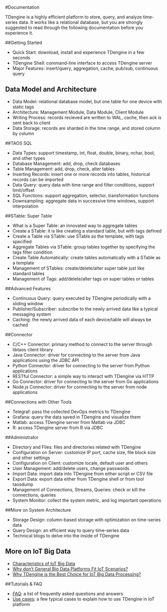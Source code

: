 #Documentation 

TDengine is a highly efficient platform to store, query, and analyze time-series data. It works like a relational database, but you are strongly suggested to read through the following documentation before you experience it.

##Getting Started

- Quick Start: download, install and experience TDengine in a few seconds
- TDengine Shell: command-line interface to access TDengine server
- Major Features: insert/query, aggregation, cache,  pub/sub, continuous query   

## Data Model and Architecture

- Data Model: relational database model, but one table for one device with static tags
- Architecture: Management Module, Data Module, Client Module
- Writing Process: records recieved are written to WAL, cache, then ack is sent back to client
- Data Storage: records are sharded in the time range, and stored column by column 

##TAOS SQL 

- Data Types: support timestamp, int, float, double, binary, nchar, bool, and other types
- Database Management: add, drop, check databases
- Table Management: add, drop, check, alter tables
- Inserting Records: insert one or more records into tables, historical records can be imported
- Data Query: query data with time range and filter conditions, support limit/offset
- SQL Functions: support aggregation, selector, transformation functions
- Downsampling: aggregate data in successive time windows, support interpolation

##STable: Super Table

- What is a Super Table: an innovated way to aggregate tables
- Create a STable: it is like creating a standard table, but with tags defined
- Create a Table via STable: use STable as the template, with tags specified
- Aggregate Tables via STable: group tables together by specifying the tags filter condition
- Create Table Automatically: create tables automatically with a STable as a template
- Management of STables: create/delete/alter super table just like standard tables
- Management of Tags: add/delete/alter tags on super tables or tables  

##Advanced Features

- Continuous Query: query executed by TDengine periodically with a sliding window
- Publisher/Subscriber: subscribe to the newly arrived data like a typical messaging system 
- Caching: the newly arrived data of each device/table will always be cached

##Connector

- C/C++ Connector: primary method to connect to the server through libtaos client library
- Java Connector: driver for connecting to the server from Java applications using the JDBC API
- Python Connector: driver for connecting to the server from Python applications 
- RESTful Connector: a simple way to interact with TDengine via HTTP
- Go Connector: driver for connecting to the server from Go applications
- Node.js Connector: driver for connecting to the server from node applications

##Connections with Other Tools

- Telegraf: pass the collected DevOps metrics to TDengine 
- Grafana: query the data saved in TDengine and visualize them 
- Matlab: access TDengine server from Matlab via JDBC
- R: access TDengine server from R via JDBC 

##Administrator

- Directory and Files: files and directories related with TDengine
- Configuration on Server: customize IP port, cache size, file block size and other settings
- Configuration on Client: customize locale, default user and others   
- User Management: add/delete users, change passwords
- Import Data: import data into TDengine from either script or CSV file
- Export Data: export data either from TDengine shell or from tool taosdump
- Management of Connections, Streams, Queries: check or kill the connections, queries
- System Monitor: collect the system metric, and log important operations

##More on System Architecture

- Storage Design: column-based storage with optimization on time-series data 
- Query Design: an efficient way to query time-series data
- Technical blogs to delve into the inside of TDengine

## More on IoT Big Data

- [Characteristics of IoT Big Data](https://www.taosdata.com/blog/2019/07/09/characteristics-of-iot-big-data/)
- [Why don’t General Big Data Platforms Fit IoT Scenarios?](https://www.taosdata.com/blog/2019/07/09/why-does-the-general-big-data-platform-not-fit-iot-data-processing/)
- [Why TDengine is the Best Choice for IoT Big Data Processing?](https://www.taosdata.com/blog/2019/07/09/why-tdengine-is-the-best-choice-for-iot-big-data-processing/)

##Tutorials & FAQ

- <a href='https://www.taosdata.com/en/faq'>FAQ</a>: a list of frequently asked questions and answers 
- <a href='https://www.taosdata.com/en/blog/?categories=4'>Use cases</a>: a few typical cases to explain how to use TDengine in IoT platform

